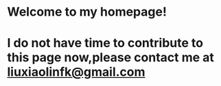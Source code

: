 # Welcome to my homepage!
# I do not have time to contribute to this page now,please contact me at liuxiaolinfk@gmail.com